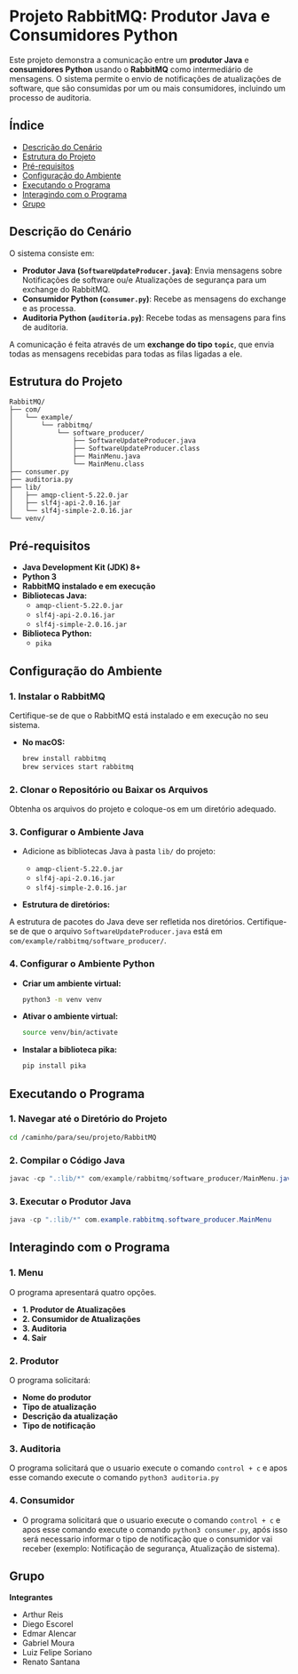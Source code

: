 # Projeto RabbitMQ: Produtor Java e Consumidores Python

Este projeto demonstra a comunicação entre um **produtor Java** e **consumidores Python** usando o **RabbitMQ** como intermediário de mensagens. O sistema permite o envio de notificações de atualizações de software, que são consumidas por um ou mais consumidores, incluindo um processo de auditoria.

## Índice

- [Descrição do Cenário](#descrição-do-cenário)
- [Estrutura do Projeto](#estrutura-do-projeto)
- [Pré-requisitos](#pré-requisitos)
- [Configuração do Ambiente](#configuração-do-ambiente)
- [Executando o Programa](#executando-o-programa)
- [Interagindo com o Programa](#interagindo-com-o-programa)
- [Grupo](#grupo)



## Descrição do Cenário

O sistema consiste em:

- **Produtor Java (`SoftwareUpdateProducer.java`)**: Envia mensagens sobre Notificações de software ou/e Atualizações de segurança  para um exchange do RabbitMQ.
- **Consumidor Python (`consumer.py`)**: Recebe as mensagens do exchange e as processa.
- **Auditoria Python (`auditoria.py`)**: Recebe todas as mensagens para fins de auditoria.

A comunicação é feita através de um **exchange do tipo `topic`**, que envia todas as mensagens recebidas para todas as filas ligadas a ele.

## Estrutura do Projeto
```plaintext
RabbitMQ/
├── com/
│   └── example/
│       └── rabbitmq/
│           └── software_producer/
│               ├── SoftwareUpdateProducer.java
│               ├── SoftwareUpdateProducer.class
│               ├── MainMenu.java
│               └── MainMenu.class
├── consumer.py
├── auditoria.py
├── lib/
│   ├── amqp-client-5.22.0.jar
│   ├── slf4j-api-2.0.16.jar
│   └── slf4j-simple-2.0.16.jar
└── venv/
```

## Pré-requisitos

- **Java Development Kit (JDK) 8+**
- **Python 3**
- **RabbitMQ instalado e em execução**
- **Bibliotecas Java:**
  - `amqp-client-5.22.0.jar`
  - `slf4j-api-2.0.16.jar`
  - `slf4j-simple-2.0.16.jar`
- **Biblioteca Python:**
  - `pika`

## Configuração do Ambiente

### 1. Instalar o RabbitMQ

Certifique-se de que o RabbitMQ está instalado e em execução no seu sistema.

- **No macOS:**

  ```bash
  brew install rabbitmq
  brew services start rabbitmq
  ```
  
### 2. Clonar o Repositório ou Baixar os Arquivos

Obtenha os arquivos do projeto e coloque-os em um diretório adequado.

### 3. Configurar o Ambiente Java
- Adicione as bibliotecas Java à pasta `lib/` do projeto:
  - `amqp-client-5.22.0.jar`
  - `slf4j-api-2.0.16.jar`
  - `slf4j-simple-2.0.16.jar`

- **Estrutura de diretórios:**

A estrutura de pacotes do Java deve ser refletida nos diretórios. Certifique-se de que o arquivo `SoftwareUpdateProducer.java` está em `com/example/rabbitmq/software_producer/`.

### 4. Configurar o Ambiente Python
- **Criar um ambiente virtual:**
  ```bash
  python3 -m venv venv
  ```
  
- **Ativar o ambiente virtual:**
  ```bash
  source venv/bin/activate
  ```

- **Instalar a biblioteca pika:**
  ```bash
  pip install pika
  ```
  
## Executando o Programa
### 1. Navegar até o Diretório do Projeto
  
  ```bash
  cd /caminho/para/seu/projeto/RabbitMQ
  ```

### 2. Compilar o Código Java
  ```java
  javac -cp ".:lib/*" com/example/rabbitmq/software_producer/MainMenu.java
```

### 3. Executar o Produtor Java
  ```java
  java -cp ".:lib/*" com.example.rabbitmq.software_producer.MainMenu
```

## Interagindo com o Programa
### 1. Menu
O programa apresentará quatro opções.
- **1. Produtor de Atualizações**
- **2. Consumidor de Atualizações**
- **3. Auditoria**
- **4. Sair**

### 2. Produtor
O programa solicitará:

- **Nome do produtor**
- **Tipo de atualização** 
- **Descrição da atualização**
- **Tipo de notificação**

### 3. Auditoria
O programa solicitará que o usuario execute o comando `control + c` e apos esse comando execute o comando `python3 auditoria.py`

### 4. Consumidor
- O programa solicitará que o usuario execute o comando `control + c` e apos esse comando execute o comando `python3 consumer.py`, após isso será necessario informar o tipo de notificação que o consumidor vai receber (exemplo: Notificação de segurança, Atualização de sistema).

## Grupo
**Integrantes**
- Arthur Reis
- Diego Escorel
- Edmar Alencar
- Gabriel Moura
- Luiz Felipe Soriano 
- Renato Santana